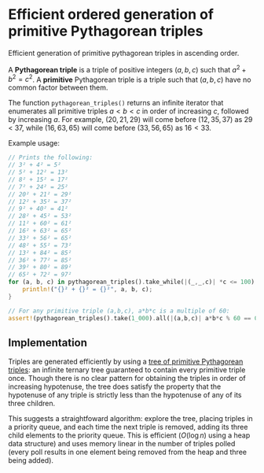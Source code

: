 # Efficient ordered generation of primitive Pythagorean triples

Efficient generation of primitive pythagorean triples in ascending order.

A **Pythagorean triple** is a triple of positive integers $(a,b,c)$ such that $a^2+b^2=c^2$. A **primitive** Pythagorean triple is a triple such that $(a,b,c)$ have no common factor between them.

The function `pythagorean_triples()` returns an infinite iterator that enumerates all primitive triples $a<b<c$ in order of increasing $c$, followed by increasing $a$. For example, $(20,21,29)$ will come before $(12,35,37)$ as 29 < 37, while $(16, 63, 65)$ will come before $(33, 56, 65)$ as $16 < 33$.

Example usage:

```rs
// Prints the following:
// 3² + 4² = 5²
// 5² + 12² = 13²
// 8² + 15² = 17²
// 7² + 24² = 25²
// 20² + 21² = 29²
// 12² + 35² = 37²
// 9² + 40² = 41²
// 28² + 45² = 53²
// 11² + 60² = 61²
// 16² + 63² = 65²
// 33² + 56² = 65²
// 48² + 55² = 73²
// 13² + 84² = 85²
// 36² + 77² = 85²
// 39² + 80² = 89²
// 65² + 72² = 97²
for (a, b, c) in pythagorean_triples().take_while(|(_,_,c)| *c <= 100) {
    println!("{}² + {}² = {}²", a, b, c);
}

// For any primitive triple (a,b,c), a*b*c is a multiple of 60:
assert!(pythagorean_triples().take(1_000).all(|(a,b,c)| a*b*c % 60 == 0));
```

## Implementation

Triples are generated efficiently by using a [tree of primitive Pythagorean triples](https://en.wikipedia.org/wiki/Tree_of_primitive_Pythagorean_triples): an infinite ternary tree guaranteed to contain every primitive triple once. Though there is no clear pattern for obtaining the triples in order of increasing hypotenuse, the tree does satisfy the property that the hypotenuse of any triple is strictly less than the hypotenuse of any of its three children.

This suggests a straightfoward algorithm: explore the tree, placing triples in a priority queue, and each time the next triple is removed, adding its three child elements to the priority queue. This is efficient ($O(\log n)$ using a heap data structure) and uses memory linear in the number of triples polled (every poll results in one element being removed from the heap and three being added).
